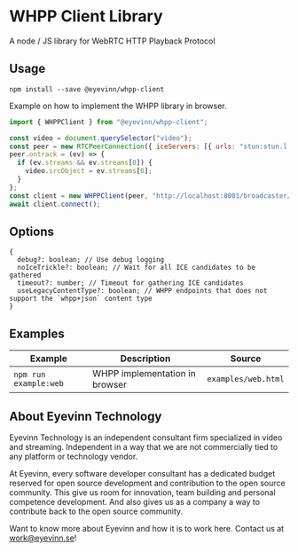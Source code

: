 # WHPP Client Library

A node / JS library for WebRTC HTTP Playback Protocol

## Usage

```
npm install --save @eyevinn/whpp-client
```

Example on how to implement the WHPP library in browser.

```javascript
import { WHPPClient } from "@eyevinn/whpp-client";

const video = document.querySelector("video");
const peer = new RTCPeerConnection({ iceServers: [{ urls: "stun:stun.l.google.com:19302" }] });
peer.ontrack = (ev) => {
  if (ev.streams && ev.streams[0]) {
    video.srcObject = ev.streams[0];
  }
};
const client = new WHPPClient(peer, "http://localhost:8001/broadcaster/channel/test");
await client.connect();

```

## Options

```
{
  debug?: boolean; // Use debug logging
  noIceTrickle?: boolean; // Wait for all ICE candidates to be gathered
  timeout?: number; // Timeout for gathering ICE candidates
  useLegacyContentType?: boolean; // WHPP endpoints that does not support the `whpp+json` content type
}
```

## Examples

| Example | Description | Source |
| ------- | ----------- | ------ |
| `npm run example:web` | WHPP implementation in browser | `examples/web.html` |

## About Eyevinn Technology

Eyevinn Technology is an independent consultant firm specialized in video and streaming. Independent in a way that we are not commercially tied to any platform or technology vendor.

At Eyevinn, every software developer consultant has a dedicated budget reserved for open source development and contribution to the open source community. This give us room for innovation, team building and personal competence development. And also gives us as a company a way to contribute back to the open source community.

Want to know more about Eyevinn and how it is to work here. Contact us at work@eyevinn.se!
